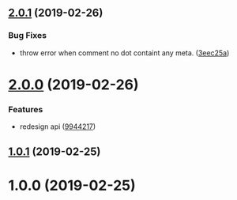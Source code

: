 ## [2.0.1](https://github.com/DiamondYuan/interface-comments-parser/compare/v2.0.0...v2.0.1) (2019-02-26)


### Bug Fixes

* throw error when comment no dot containt any meta. ([3eec25a](https://github.com/DiamondYuan/interface-comments-parser/commit/3eec25a))



# [2.0.0](https://github.com/DiamondYuan/interface-comments-parser/compare/v1.0.1...v2.0.0) (2019-02-26)


### Features

* redesign api ([9944217](https://github.com/DiamondYuan/interface-comments-parser/commit/9944217))



## [1.0.1](https://github.com/DiamondYuan/interface-comments-parser/compare/v1.0.0...v1.0.1) (2019-02-25)



# 1.0.0 (2019-02-25)



